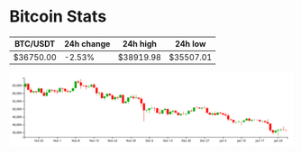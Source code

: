 # Bitcoin Stats

BTC/USDT|24h change|24h high|24h low|
|---|---|---|---|
|$36750.00|-2.53%|$38919.98|$35507.01|

<img src="./chart.svg">
